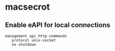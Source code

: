 # macsecrot

## Enable eAPI for local connections

```
management api http-commands
   protocol unix-socket
   no shutdown
```

